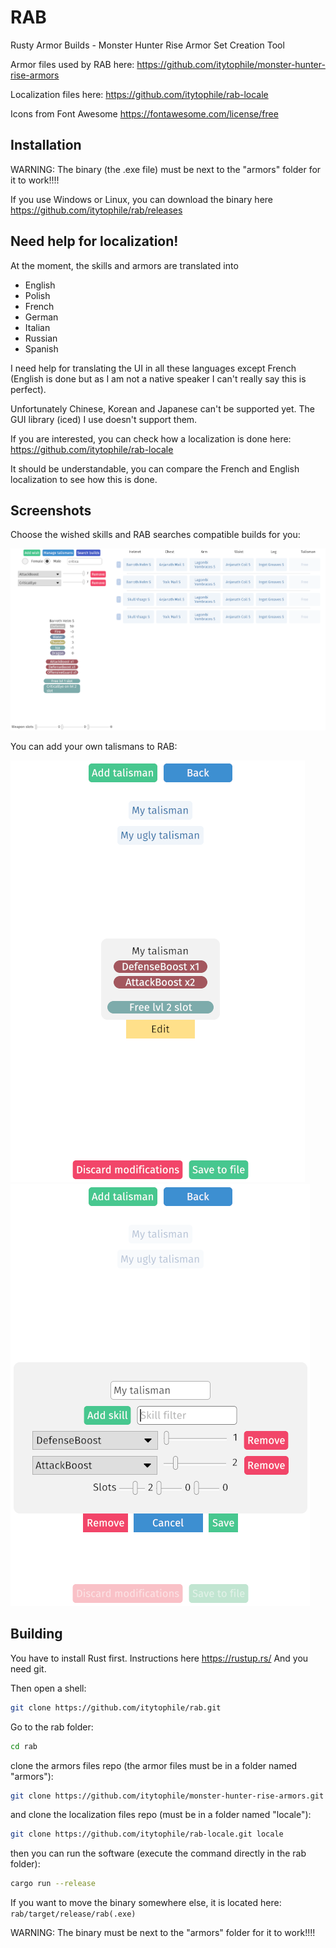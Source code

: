 # RAB

Rusty Armor Builds - Monster Hunter Rise Armor Set Creation Tool

Armor files used by RAB here: https://github.com/itytophile/monster-hunter-rise-armors

Localization files here: https://github.com/itytophile/rab-locale

Icons from Font Awesome https://fontawesome.com/license/free

## Installation

WARNING: The binary (the .exe file) must be next to the "armors" folder for it to work!!!!

If you use Windows or Linux, you can download the binary here https://github.com/itytophile/rab/releases

## Need help for localization!

At the moment, the skills and armors are translated into

- English
- Polish
- French
- German
- Italian
- Russian
- Spanish

I need help for translating the UI in all these languages except French (English is done but as I am not a native speaker I can't really say this is perfect).

Unfortunately Chinese, Korean and Japanese can't be supported yet. The GUI library (iced) I use doesn't support them.

If you are interested, you can check how a localization is done here: https://github.com/itytophile/rab-locale

It should be understandable, you can compare the French and English localization to see how this is done.

## Screenshots

Choose the wished skills and RAB searches compatible builds for you:

![Main RAB page](https://raw.githubusercontent.com/itytophile/rab/main/docs/screenshots/rab_main.png)

You can add your own talismans to RAB:

![Talisman menu](https://raw.githubusercontent.com/itytophile/rab/main/docs/screenshots/talisman_menu.png)
![Talisman edition](https://raw.githubusercontent.com/itytophile/rab/main/docs/screenshots/talisman_edition.png)

## Building

You have to install Rust first. Instructions here https://rustup.rs/
And you need git.

Then open a shell:

```sh
git clone https://github.com/itytophile/rab.git
```

Go to the rab folder:

```sh
cd rab
```

clone the armors files repo (the armor files must be in a folder named "armors"):

```sh
git clone https://github.com/itytophile/monster-hunter-rise-armors.git armors
```

and clone the localization files repo (must be in a folder named "locale"):

```sh
git clone https://github.com/itytophile/rab-locale.git locale
```

then you can run the software (execute the command directly in the rab folder):

```sh
cargo run --release
```

If you want to move the binary somewhere else, it is located here: `rab/target/release/rab(.exe)`

WARNING: The binary must be next to the "armors" folder for it to work!!!!
